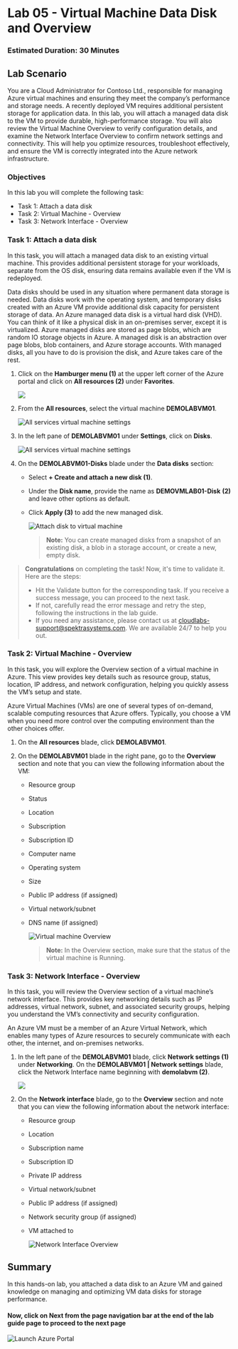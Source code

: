 ﻿# Lab 05 - Virtual Machine Data Disk and Overview

### Estimated Duration: 30 Minutes

## Lab Scenario

You are a Cloud Administrator for Contoso Ltd., responsible for managing Azure virtual machines and ensuring they meet the company’s performance and storage needs. A recently deployed VM requires additional persistent storage for application data. In this lab, you will attach a managed data disk to the VM to provide durable, high-performance storage. You will also review the Virtual Machine Overview to verify configuration details, and examine the Network Interface Overview to confirm network settings and connectivity. This will help you optimize resources, troubleshoot effectively, and ensure the VM is correctly integrated into the Azure network infrastructure.

### Objectives

In this lab you will complete the following task:

- Task 1: Attach a data disk
- Task 2: Virtual Machine - Overview
- Task 3: Network Interface - Overview

### Task 1: Attach a data disk

In this task, you will attach a managed data disk to an existing virtual machine. This provides additional persistent storage for your workloads, separate from the OS disk, ensuring data remains available even if the VM is redeployed.

Data disks should be used in any situation where permanent data storage is needed. Data disks work with the operating system, and temporary disks created with an Azure VM provide additional disk capacity for persistent storage of data. An Azure managed data disk is a virtual hard disk (VHD). You can think of it like a physical disk in an on-premises server, except it is virtualized. Azure managed disks are stored as page blobs, which are random IO storage objects in Azure. A managed disk is an abstraction over page blobs, blob containers, and Azure storage accounts. With managed disks, all you have to do is provision the disk, and Azure takes care of the rest. 

1. Click on the **Hamburger menu (1)** at the upper left corner of the Azure portal and click on **All resources (2)** under **Favorites**.

   ![](../instructions/images/Lab3-03.png)

1. From the **All resources**, select the virtual machine **DEMOLABVM01**.

    ![All services virtual machine settings](images/Allres.png)

2. In the left pane of **DEMOLABVM01** under **Settings**, click on **Disks**.

   ![All services virtual machine settings](images/Lab4-00.png)

3. On the **DEMOLABVM01-Disks** blade under the **Data disks** section:
 
    - Select **+ Create and attach a new disk (1)**.

    - Under the **Disk name**, provide the name as <strong><copy>**DEMOVMLAB01-Disk**</copy></strong> **(2)** and leave other options as default.
    
    - Click **Apply (3)**  to add the new managed disk.

      ![Attach disk to virtual machine](images/Lab4-01.png)

      > **Note:** You can create managed disks from a snapshot of an existing disk, a blob in a storage account, or create a new, empty disk.
      
> **Congratulations** on completing the task! Now, it's time to validate it. Here are the steps:
> - Hit the Validate button for the corresponding task. If you receive a success message, you can proceed to the next task.
> - If not, carefully read the error message and retry the step, following the instructions in the lab guide. 
> - If you need any assistance, please contact us at cloudlabs-support@spektrasystems.com. We are available 24/7 to help you out.        

<validation step="9041be99-07c1-4c7d-bd75-39f3eedf30d4" />

### Task 2: Virtual Machine - Overview

In this task, you will explore the Overview section of a virtual machine in Azure. This view provides key details such as resource group, status, location, IP address, and network configuration, helping you quickly assess the VM’s setup and state.


Azure Virtual Machines (VMs) are one of several types of on-demand, scalable computing resources that Azure offers. Typically, you choose a VM when you need more control over the computing environment than the other choices offer.

1. On the **All resources** blade, click **DEMOLABVM01**.

2. On the **DEMOLABVM01** blade in the right pane, go to the **Overview** section and note that you can view the following information about the VM:

   - Resource group
   - Status
   - Location
   - Subscription
   - Subscription ID
   - Computer name
   - Operating system
   - Size
   - Public IP address (if assigned)
   - Virtual network/subnet
   - DNS name (if assigned)

     ![Virtual machine Overview](images/Lab4-02.png)
   
      > **Note:** In the Overview section, make sure that the status of the virtual machine is Running.

### Task 3: Network Interface - Overview

In this task, you will review the Overview section of a virtual machine’s network interface. This provides key networking details such as IP addresses, virtual network, subnet, and associated security groups, helping you understand the VM’s connectivity and security configuration.

An Azure VM must be a member of an Azure Virtual Network, which enables many types of Azure resources to securely communicate with each other, the internet, and on-premises networks. 

1. In the left pane of the **DEMOLABVM01** blade, click **Network settings (1)** under **Networking**. On the **DEMOLABVM01 | Network settings** blade, click the Network Interface name beginning with **demolabvm (2)**.

    ![](../instructions/images/Lab4-03.png)

1. On the **Network interface** blade, go to the **Overview** section and note that you can view the following information about the network interface:

    - Resource group
    - Location
    - Subscription name
    - Subscription ID
    - Private IP address
    - Virtual network/subnet
    - Public IP address (if assigned)
    - Network security group (if assigned)
    - VM attached to

        ![Network Interface Overview](images/Lab4-04.png)

    
## Summary

In this hands-on lab, you attached a data disk to an Azure VM and gained knowledge on managing and optimizing VM data disks for storage performance.

#### Now, click on **Next** from the page navigation bar at the end of the lab guide page to proceed to the next page

   ![Launch Azure Portal](../instructions/images/avm-18.png)

